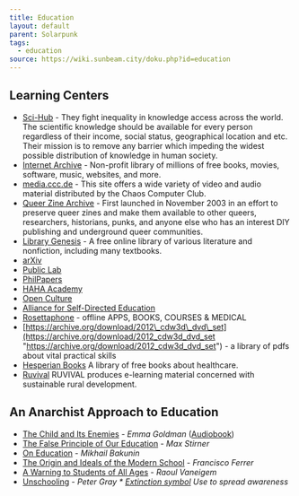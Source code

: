 ```yaml
---
title: Education
layout: default
parent: Solarpunk
tags:
  - education
source: https://wiki.sunbeam.city/doku.php?id=education
---
```

## Learning Centers

-   [Sci-Hub](https://sci-hub.tw/ "https://sci-hub.tw/") - They fight inequality in knowledge access across the world. The scientific knowledge should be available for every person regardless of their income, social status, geographical location and etc. Their mission is to remove any barrier which impeding the widest possible distribution of knowledge in human society.
-   [Internet Archive](https://archive.org/ "https://archive.org/") - Non-profit library of millions of free books, movies, software, music, websites, and more.
-   [media.ccc.de](https://media.ccc.de/ "https://media.ccc.de/") - This site offers a wide variety of video and audio material distributed by the Chaos Computer Club.
-   [Queer Zine Archive](http://archive.qzap.org/ "http://archive.qzap.org/") - First launched in November 2003 in an effort to preserve queer zines and make them available to other queers, researchers, historians, punks, and anyone else who has an interest DIY publishing and underground queer communities.
-   [Library Genesis](http://gen.lib.rus.ec/ "http://gen.lib.rus.ec/") - A free online library of various literature and nonfiction, including many textbooks.
-   [arXiv](https://arxiv.org "https://arxiv.org")
-   [Public Lab](https://publiclab.org/ "https://publiclab.org/")
-   [PhilPapers](https://philpapers.org/ "https://philpapers.org/")
-   [HAHA Academy](https://haha.academy/ "https://haha.academy/")
-   [Open Culture](http://www.openculture.com/ "http://www.openculture.com/")
-   [Alliance for Self-Directed Education](https://www.self-directed.org/ "https://www.self-directed.org/")
-   [Rosettaphone](https://rosettaphone.org/ "https://rosettaphone.org/") - offline APPS, BOOKS, COURSES & MEDICAL
-   [https://archive.org/download/2012\_cdw3d\_dvd\_set](https://archive.org/download/2012_cdw3d_dvd_set "https://archive.org/download/2012_cdw3d_dvd_set") - a library of pdfs about vital practical skills
-   [Hesperian Books](https://hesperian.org/books-and-resources "https://hesperian.org/books-and-resources") A library of free books about healthcare.
-   [Ruvival](https://www.ruvival.de/project-description/ "https://www.ruvival.de/project-description/") RUVIVAL produces e-learning material concerned with sustainable rural development.

## An Anarchist Approach to Education

-   [The Child and Its Enemies](https://theanarchistlibrary.org/library/emma-goldman-the-child-and-its-enemies "https://theanarchistlibrary.org/library/emma-goldman-the-child-and-its-enemies") - _Emma Goldman_ ([Audiobook](https://www.invidio.us/watch?v=DuQxWs42wN8 "https://www.invidio.us/watch?v=DuQxWs42wN8"))
-   [The False Principle of Our Education](https://theanarchistlibrary.org/library/max-stirner-the-false-principle-of-our-education "https://theanarchistlibrary.org/library/max-stirner-the-false-principle-of-our-education") - _Max Stirner_
-   [On Education](https://theanarchistlibrary.org/library/mikhail-bakunin-on-education "https://theanarchistlibrary.org/library/mikhail-bakunin-on-education") - _Mikhail Bakunin_
-   [The Origin and Ideals of the Modern School](https://theanarchistlibrary.org/library/francisco-ferrer-the-origin-and-ideals-of-the-modern-school "https://theanarchistlibrary.org/library/francisco-ferrer-the-origin-and-ideals-of-the-modern-school") - _Francisco Ferrer_
-   [A Warning to Students of All Ages](https://theanarchistlibrary.org/library/a-warning-to-students-of-all-ages "https://theanarchistlibrary.org/library/a-warning-to-students-of-all-ages") - _Raoul Vaneigem_
-   [Unschooling](https://theanarchistlibrary.org/library/peter-gray-unschooling-surveys "https://theanarchistlibrary.org/library/peter-gray-unschooling-surveys") - _Peter Gray \* [Extinction symbol](http://www.extinctionsymbol.info/ "http://www.extinctionsymbol.info/") Use to spread awareness_
